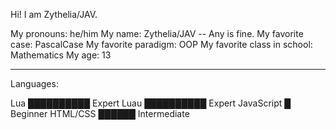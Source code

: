 Hi! I am Zythelia/JAV.

My pronouns: he/him
My name: Zythelia/JAV -- Any is fine.
My favorite case: PascalCase
My favorite paradigm: OOP
My favorite class in school: Mathematics
My age: 13

---
Languages:

Lua      ██████████  Expert
Luau      ██████████  Expert
JavaScript █     Beginner
HTML/CSS ██████       Intermediate
